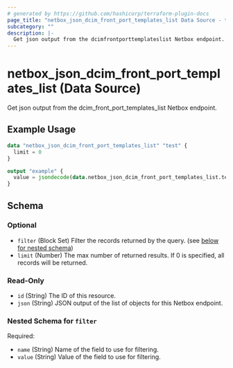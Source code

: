 ```yaml
---
# generated by https://github.com/hashicorp/terraform-plugin-docs
page_title: "netbox_json_dcim_front_port_templates_list Data Source - terraform-provider-netbox"
subcategory: ""
description: |-
  Get json output from the dcimfrontporttemplateslist Netbox endpoint.
---
```


# netbox_json_dcim_front_port_templates_list (Data Source)

Get json output from the dcim_front_port_templates_list Netbox endpoint.

## Example Usage

```terraform
data "netbox_json_dcim_front_port_templates_list" "test" {
  limit = 0
}

output "example" {
  value = jsondecode(data.netbox_json_dcim_front_port_templates_list.test.json)
}
```

<!-- schema generated by tfplugindocs -->
## Schema

### Optional

- `filter` (Block Set) Filter the records returned by the query. (see [below for nested schema](#nestedblock--filter))
- `limit` (Number) The max number of returned results. If 0 is specified, all records will be returned.

### Read-Only

- `id` (String) The ID of this resource.
- `json` (String) JSON output of the list of objects for this Netbox endpoint.

<a id="nestedblock--filter"></a>
### Nested Schema for `filter`

Required:

- `name` (String) Name of the field to use for filtering.
- `value` (String) Value of the field to use for filtering.


